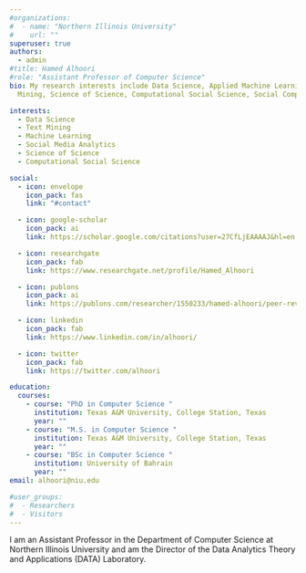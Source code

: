 ```yaml
---
#organizations:
#  - name: "Northern Illinois University"
#    url: ""
superuser: true
authors:
  - admin
#title: Hamed Alhoori
#role: "Assistant Professor of Computer Science"
bio: My research interests include Data Science, Applied Machine Learning, Text
  Mining, Science of Science, Computational Social Science, Social Computing

interests:
  - Data Science
  - Text Mining
  - Machine Learning
  - Social Media Analytics
  - Science of Science
  - Computational Social Science

social:
  - icon: envelope
    icon_pack: fas
    link: "#contact"

  - icon: google-scholar
    icon_pack: ai
    link: https://scholar.google.com/citations?user=27CfLjEAAAAJ&hl=en

  - icon: researchgate
    icon_pack: fab
    link: https://www.researchgate.net/profile/Hamed_Alhoori

  - icon: publons
    icon_pack: ai
    link: https://publons.com/researcher/1550233/hamed-alhoori/peer-review/

  - icon: linkedin
    icon_pack: fab
    link: https://www.linkedin.com/in/alhoori/

  - icon: twitter
    icon_pack: fab
    link: https://twitter.com/alhoori

education:
  courses:
    - course: "PhD in Computer Science "
      institution: Texas A&M University, College Station, Texas
      year: ""
    - course: "M.S. in Computer Science "
      institution: Texas A&M University, College Station, Texas
      year: ""
    - course: "BSc in Computer Science "
      institution: University of Bahrain
      year: ""
email: alhoori@niu.edu

#user_groups:
#  - Researchers
#  - Visitors
---
```


I am an Assistant Professor in the Department of Computer Science at Northern Illinois University and am the Director of the Data Analytics Theory and Applications (DATA) Laboratory.
